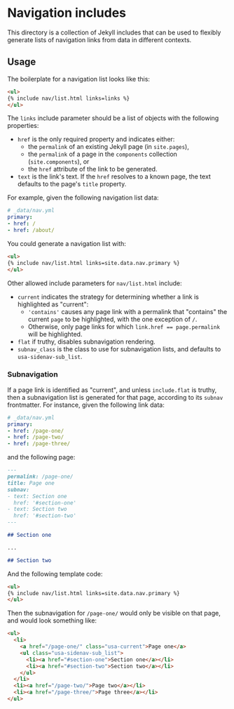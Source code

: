 # Navigation includes

This directory is a collection of Jekyll includes that can be used to
flexibly generate lists of navigation links from data in different
contexts.

## Usage

The boilerplate for a navigation list looks like this:

```html
<ul>
{% include nav/list.html links=links %}
</ul>
```

The `links` include parameter should be a list of objects with the
following properties:

* `href` is the only required property and indicates either:
  * the `permalink` of an existing Jekyll page (in `site.pages`),
  * the `permalink` of a page in the `components` collection (`site.components`), or
  * the `href` attribute of the link to be generated.
* `text` is the link's text. If the `href` resolves to a known page, the
  text defaults to the page's `title` property.

For example, given the following navigation list data:

```yaml
# _data/nav.yml
primary:
- href: /
- href: /about/
```

You could generate a navigation list with:

```html
<ul>
{% include nav/list.html links=site.data.nav.primary %}
</ul>
```

Other allowed include parameters for `nav/list.html` include:

* `current` indicates the strategy for determining whether a link is
  highlighted as "current":
  * `'contains'` causes any page link with a permalink that "contains" the
    current `page` to be highlighted, with the one exception of `/`.
  * Otherwise, only page links for which `link.href == page.permalink` will
    be highlighted.
* `flat` if truthy, disables subnavigation rendering.
* `subnav_class` is the class to use for subnavigation lists, and defaults
  to `usa-sidenav-sub_list`.

### Subnavigation

If a page link is identified as "current", and unless `include.flat` is
truthy, then a subnavigation list is generated for that page, according to
its `subnav` frontmatter. For instance, given the following link data:

```yaml
# _data/nav.yml
primary:
- href: /page-one/
- href: /page-two/
- href: /page-three/
```

and the following page:

```markdown
---
permalink: /page-one/
title: Page one
subnav:
- text: Section one
  href: '#section-one'
- text: Section two
  href: '#section-two'
---

## Section one

...

## Section two
```

And the following template code:

```html
<ul>
{% include nav/list.html links=site.data.nav.primary %}
</ul>
```

Then the subnavigation for `/page-one/` would only be visible on that page,
and would look something like:

```html
<ul>
  <li>
    <a href="/page-one/" class="usa-current">Page one</a>
    <ul class="usa-sidenav-sub_list">
      <li><a href="#section-one">Section one</a></li>
      <li><a href="#section-two">Section two</a></li>
    </ul>
  </li>
  <li><a href="/page-two/">Page two</a></li>
  <li><a href="/page-three/">Page three</a></li>
</ul>
```
